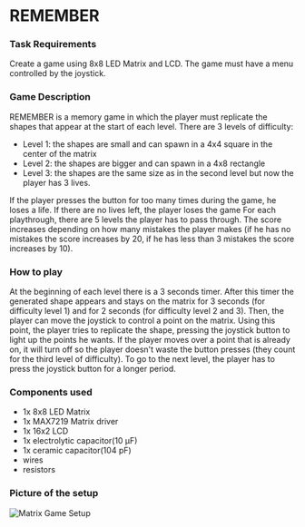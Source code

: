 # REMEMBER

### Task Requirements

Create a game using 8x8 LED Matrix and LCD. The game must have a menu controlled by the joystick.

### Game Description
REMEMBER is a memory game in which the player must replicate the shapes that appear at the start of each level. There are 3 levels of difficulty:
- Level 1: the shapes are small and can spawn in a 4x4 square in the center of the matrix
- Level 2: the shapes are bigger and can spawn in a 4x8 rectangle
- Level 3: the shapes are the same size as in the second level but now the player has 3 lives. 

If the player presses the button for too many times during the game, he loses a life. If there are no lives left, the player loses the game
For each playthrough, there are 5 levels the player has to pass through. The score increases depending on how many mistakes the player makes (if he has no mistakes the score increases by 20, if he has less than 3 mistakes the score increases by 10).

### How to play
At the beginning of each level there is a 3 seconds timer. After this timer the generated shape appears and stays on the matrix for 3 seconds (for difficulty level 1) and for 2 seconds (for difficulty level 2 and 3). Then, the player can move the joystick to control a point on the matrix. Using this point, the player tries to replicate the shape, pressing the joystick button to light up the points he wants. If the player moves over a point that is already on, it will turn off so the player doesn't waste the button presses (they count for the third level of difficulty).
To go to the next level, the player has to press the joystick button for a longer period.

### Components used
- 1x 8x8 LED Matrix
- 1x MAX7219 Matrix driver
- 1x 16x2 LCD
- 1x electrolytic capacitor(10 μF)
- 1x ceramic capacitor(104 pF)
- wires
- resistors

### Picture of the setup
![Matrix Game Setup](https://user-images.githubusercontent.com/34553466/208913165-209e8d35-c3d2-4d73-91a4-3affd80c224a.jpg)
